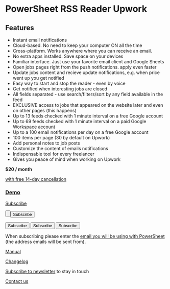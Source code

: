 # PowerSheet RSS Reader Upwork

## Features

* Instant email notifications
* Cloud-based. No need to keep your computer ON all the time
* Cross-platform. Works anywhere where you can receive an email.
* No extra apps installed. Save space on your devices
* Familiar interface. Just use your favorite email client and Google Sheets
* Open jobs pages right from the push notifications. apply even faster
* Update jobs content and recieve update notifications, e.g. when price went up you get notified
* Easy way to start and stop the reader - even by voice
* Get notified when interesting jobs are closed
* All fields separated - use search/filters/sort by any field available in the feed
* EXCLUSIVE access to jobs that appeared on the website later and even on other pages (this happens)
* Up to 13 feeds checked with 1 minute interval on a free Google account
* Up to 69 feeds checked with 1 minute interval on a paid Google Workspace account
* Up to a 100 email notifications per day on a free Google account
* 100 items per page (30 by default on Upwork)
* Add personal notes to job posts
* Customize the content of emails notifications
* Indispensable tool for every freelancer
* Gives you peace of mind when working on Upwork

**$20 / month**

[with free 14-day cancellation](refund-policy)

### [Demo](https://docs.google.com/spreadsheets/d/11Wrahub2kvOObqUzpRwMx2FIuxtMmCdHqXQGWG8MVP4/edit?usp=sharing)

<a href="https://stripe.powersheet.co/b/bIYcQ9aYMci4cdG4gj" class="button plausible-event-name=Subscribe+Button+4 plausible-event-name--Subscribe+Button+5">Subscribe</a>

<button type="button" onclick="location.href='https://stripe.powersheet.co/b/bIYcQ9aYMci4cdG4gj';" class="button plausible-event-name=Subscribe+Button+4 plausible-event-name--Subscribe+Button+5" value="Subscribe" />

<button type="button" onclick="location.href='https://stripe.powersheet.co/b/bIYcQ9aYMci4cdG4gj'" class="button plausible-event-name=Subscribe+Button+4 plausible-event-name--Subscribe+Button+5">Subscribe</button>

<button class="button plausible-event-name=Subscribe+Button+4 plausible-event-name--Subscribe+Button+5" type="submit">Subscribe</button>
<input class="button plausible-event-name=Subscribe+Button+4 plausible-event-name--Subscribe+Button+5" type="button" value="Subscribe">
<input class="button plausible-event-name=Subscribe+Button+4 plausible-event-name--Subscribe+Button+5" type="submit" value="Subscribe">

When subscribing please enter the [email you will be using with PowerSheet](https://powersheet.co/rss-reader-upwork/manual#which-email-should-i-be-using-with-powersheet) (the address emails will be sent from).

[Manual](manual)

[Changelog](changelog)

[Subscribe to newsletter](https://docs.google.com/forms/d/e/1FAIpQLScpRhK8vhKuAUBLmjoeZ8768dXokRD1uhjTe9xjINVBPk7ewA/viewform) to stay in touch

[Contact us](https://docs.google.com/forms/d/e/1FAIpQLSfXaCPD_zB4Cvvqs8wF2EISJhNE4-jk0bzz6PJkqeumzbh1gQ/viewform?usp=sf_link)

